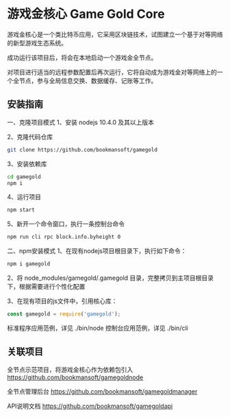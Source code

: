 # 游戏金核心 Game Gold Core

游戏金核心是一个类比特币应用，它采用区块链技术，试图建立一个基于对等网络的新型游戏生态系统。

成功运行该项目后，将会在本地启动一个游戏金全节点。

对项目进行适当的远程参数配置后再次运行，它将自动成为游戏金对等网络上的一个全节点，参与全局信息交换、数据缓存、记账等工作。

## 安装指南

一、克隆项目模式
1、安装 nodejs 10.4.0 及其以上版本

2、克隆代码仓库
```bash
git clone https://github.com/bookmansoft/gamegold
```

3、安装依赖库
```bash
cd gamegold
npm i
```

4、运行项目
```bash
npm start
```

5、新开一个命令窗口，执行一条控制台命令
```bash
npm run cli rpc block.info.byheight 0
```

二、npm安装模式
1、在现有nodejs项目根目录下，执行如下命令：
```bash
npm i gamegold
```

2、将 node_modules/gamegold/.gamegold 目录，完整拷贝到主项目根目录下，根据需要进行个性化配置

3、在现有项目的js文件中，引用核心库：
```js
const gamegold = require('gamegold');
```

标准程序应用范例，详见 ./bin/node
控制台应用范例，详见 ./bin/cli

## 关联项目

全节点示范项目，将游戏金核心作为依赖包引入
https://github.com/bookmansoft/gamegoldnode

全节点管理后台
https://github.com/bookmansoft/gamegoldmanager

API说明文档
https://github.com/bookmansoft/gamegoldapi

